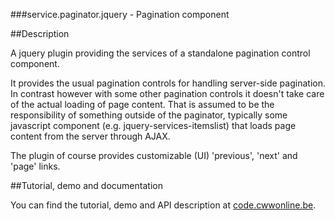 ###service.paginator.jquery - Pagination component

##Description

A jquery plugin providing the services of a standalone pagination control component.

It provides the usual pagination controls for handling server-side pagination. In contrast however
with some other pagination controls it doesn't take care of the actual loading of page content.
That is assumed to be the responsibility of something outside of the paginator, typically some
javascript component (e.g. jquery-services-itemslist) that loads page content from the server through AJAX.

The plugin of course provides customizable (UI) 'previous', 'next' and 'page' links.

##Tutorial, demo and documentation

You can find the tutorial, demo and API description at [code.cwwonline.be](http://code.cwwonline.be/servicepaginatorjquery).
